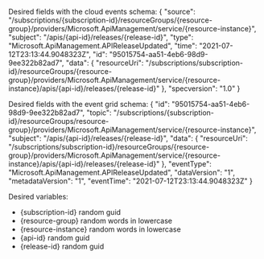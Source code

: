 Desired fields with the cloud events schema:
{
  "source": "/subscriptions/{subscription-id}/resourceGroups/{resource-group}/providers/Microsoft.ApiManagement/service/{resource-instance}",
  "subject": "/apis/{api-id}/releases/{release-id}",
  "type": "Microsoft.ApiManagement.APIReleaseUpdated",
  "time": "2021-07-12T23:13:44.9048323Z",
  "id": "95015754-aa51-4eb6-98d9-9ee322b82ad7",
  "data": {
    "resourceUri": "/subscriptions/subscription-id}/resourceGroups/{resource-group}/providers/Microsoft.ApiManagement/service/{resource-instance}/apis/{api-id}/releases/{release-id}"
  },
  "specversion": "1.0"
}

Desired fields with the event grid schema:
{
  "id": "95015754-aa51-4eb6-98d9-9ee322b82ad7",
  "topic": "/subscriptions/{subscription-id}/resourceGroups/resource-group}/providers/Microsoft.ApiManagement/service/{resource-instance}",
  "subject": "/apis/{api-id}/releases/{release-id}",
  "data": {
    "resourceUri": "/subscriptions/subscription-id}/resourceGroups/{resource-group}/providers/Microsoft.ApiManagement/service/{resource-instance}/apis/{api-id}/releases/{release-id}"
  },
  "eventType": "Microsoft.ApiManagement.APIReleaseUpdated",
  "dataVersion": "1",
  "metadataVersion": "1",
  "eventTime": "2021-07-12T23:13:44.9048323Z"
}

Desired variables:
- {subscription-id} random guid
- {resource-group} random words in lowercase
- {resource-instance} random words in lowercase
- {api-id} random guid
- {release-id} random guid

